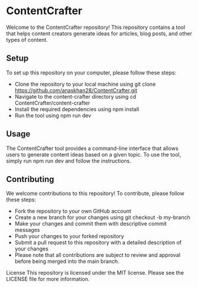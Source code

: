 # ContentCrafter
Welcome to the ContentCrafter repository! This repository contains a tool that helps content creators generate ideas for articles, blog posts, and other types of content.

## Setup
To set up this repository on your computer, please follow these steps:

- Clone the repository to your local machine using git clone https://github.com/anaskhan28/ContentCrafter.git
- Navigate to the content-crafter directory using cd ContentCrafter/content-crafter
- Install the required dependencies using npm install
- Run the tool using npm run dev
## Usage
The ContentCrafter tool provides a command-line interface that allows users to generate content ideas based on a given topic. 
To use the tool, simply run npm run dev and follow the instructions.

## Contributing
We welcome contributions to this repository! To contribute, please follow these steps:

- Fork the repository to your own GitHub account
- Create a new branch for your changes using git checkout -b my-branch
- Make your changes and commit them with descriptive commit messages
- Push your changes to your forked repository
- Submit a pull request to this repository with a detailed description of your changes
- Please note that all contributions are subject to review and approval before being merged into the main branch.

License
This repository is licensed under the MIT license. Please see the LICENSE file for more information.
